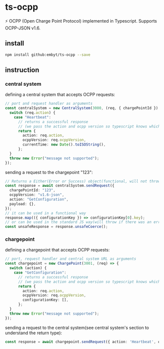 # ts-ocpp

:zap: OCPP (Open Charge Point Protocol) implemented in Typescript. Supports OCPP-JSON v1.6.

## install

```bash
npm install github:embyt/ts-ocpp --save
```

## instruction

### central system

defining a central system that accepts OCPP requests:

```typescript
// port and request handler as arguments
const centralSystem = new CentralSystem(3000, (req, { chargePointId }) => {
  switch (req.action) {
    case "Heartbeat":
      // returns a successful response
      // (we pass the action and ocpp version so typescript knows which fields are needed)
      return {
        action: req.action,
        ocppVersion: req.ocppVersion,
        currentTime: new Date().toISOString(),
      };
  }
  throw new Error("message not supported");
});
```

sending a request to the chargepoint "123":

```typescript
// Returns a Either(Error or Success) object(functional, will not throw on error)
const response = await centralSystem.sendRequest({
  chargePointId: "123",
  ocppVersion: "v1.6-json",
  action: "GetConfiguration",
  payload: {},
});
// it can be used in a functional way
response.map(({ configurationKey }) => configurationKey[0].key);
// or can be used in the standard JS way(will throw if there was an error)
const unsafeResponse = response.unsafeCoerce();
```

### chargepoint

defining a chargepoint that accepts OCPP requests:

```typescript
// port, request handler and central system URL as arguments
const chargepoint = new ChargePoint(3001, (req) => {
  switch (action) {
    case "GetConfiguration":
      // returns a successful response
      // (we pass the action and ocpp version so typescript knows which fields are needed)
      return {
        action: req.action,
        ocppVersion: req.ocppVersion,
        configurationKey: [],
      };
  }
  throw new Error("message not supported");
});
```

sending a request to the central system(see central system's section to understand the return type):

```typescript
const response = await chargepoint.sendRequest({ action: 'Heartbeat', ocppVersion: '1.6-json', payload: {} );
```
